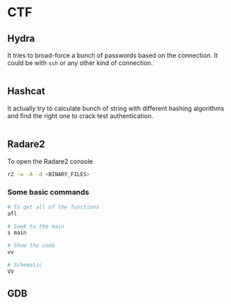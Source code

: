 # CTF

## Hydra

It tries to broad-force a bunch of passwords based on the connection. It could be with `ssh` or any other kind of connection.

```bash

```

## Hashcat

It actually try to calculate bunch of string with different hashing algorithms and find the right one to crack test authentication.

```bash

```

## Radare2

To open the Radare2 console

```bash
r2 -w -A -d <BINARY_FILES>
```

### Some basic commands

```bash
# To get all of the functions
afl

# Seek to the main
s main

# Show the code 
vv

# Schematic
VV

```

## GDB